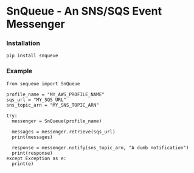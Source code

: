# SnQueue - An SNS/SQS Event Messenger

### Installation

```shell
pip install snqueue
```

### Example

```py3
from snqueue import SnQueue

profile_name = "MY_AWS_PROFILE_NAME"
sqs_url = "MY_SQS_URL"
sns_topic_arn = "MY_SNS_TOPIC_ARN"

try:
  messenger = SnQueue(profile_name)

  messages = messenger.retrieve(sqs_url)
  print(messages)

  response = messenger.notify(sns_topic_arn, "A dumb notification")
  print(response)
except Exception as e:
  print(e)
```